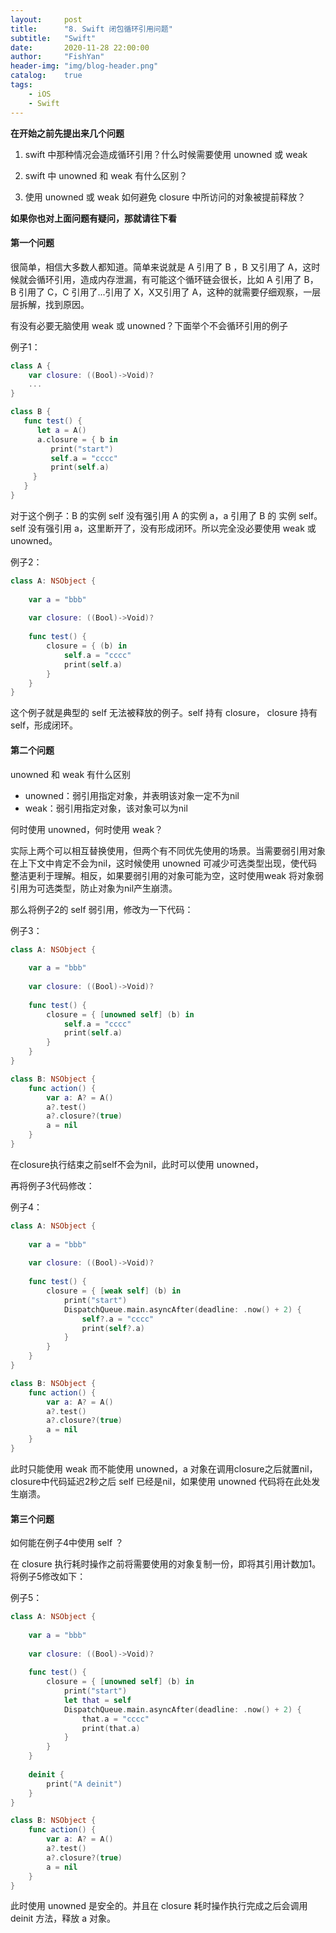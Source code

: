 ```yaml
---
layout:     post
title:      "8. Swift 闭包循环引用问题"
subtitle:   "Swift"
date:       2020-11-28 22:00:00
author:     "FishYan"
header-img: "img/blog-header.png" 
catalog:    true
tags:
    - iOS
    - Swift
---
```


**在开始之前先提出来几个问题**

1. swift 中那种情况会造成循环引用？什么时候需要使用 unowned 或 weak 
   
2. swift 中 unowned 和 weak 有什么区别？
   
3. 使用 unowned 或 weak 如何避免 closure 中所访问的对象被提前释放？
   
**如果你也对上面问题有疑问，那就请往下看**

#### 第一个问题
很简单，相信大多数人都知道。简单来说就是 A 引用了 B ，B 又引用了 A，这时候就会循环引用，造成内存泄漏，有可能这个循环链会很长，比如 A 引用了 B， B 引用了 C，C 引用了...引用了 X，X又引用了 A，这种的就需要仔细观察，一层层拆解，找到原因。

有没有必要无脑使用 weak 或 unowned？下面举个不会循环引用的例子

例子1：
```Swift
class A {
    var closure: ((Bool)->Void)?
    ...
}

class B {
   func test() {
      let a = A()
      a.closure = { b in
         print("start")
         self.a = "cccc"
         print(self.a)
     }
   }
}
```
对于这个例子：B 的实例 self 没有强引用 A 的实例 a，a 引用了 B 的 实例 self。self 没有强引用 a，这里断开了，没有形成闭环。所以完全没必要使用 weak 或 unowned。

例子2：
```swift
class A: NSObject {
    
    var a = "bbb"
    
    var closure: ((Bool)->Void)?
    
    func test() {
        closure = { (b) in
            self.a = "cccc"
            print(self.a)
        }
    }
}
```
这个例子就是典型的 self 无法被释放的例子。self 持有 closure， closure 持有 self，形成闭环。

#### 第二个问题
unowned 和 weak 有什么区别

- unowned：弱引用指定对象，并表明该对象一定不为nil
- weak：弱引用指定对象，该对象可以为nil
  
何时使用 unowned，何时使用 weak？

实际上两个可以相互替换使用，但两个有不同优先使用的场景。当需要弱引用对象在上下文中肯定不会为nil，这时候使用 unowned 可减少可选类型出现，使代码整洁更利于理解。相反，如果要弱引用的对象可能为空，这时使用weak 将对象弱引用为可选类型，防止对象为nil产生崩溃。

那么将例子2的 self 弱引用，修改为一下代码：

例子3：
```swift
class A: NSObject {
    
    var a = "bbb"
    
    var closure: ((Bool)->Void)?
    
    func test() {
        closure = { [unowned self] (b) in
            self.a = "cccc"
            print(self.a)
        }
    }
}

class B: NSObject {
    func action() {
        var a: A? = A()
        a?.test()
        a?.closure?(true)
        a = nil
    }
}
````

在closure执行结束之前self不会为nil，此时可以使用 unowned，

再将例子3代码修改：

例子4：
```swift
class A: NSObject {
    
    var a = "bbb"
    
    var closure: ((Bool)->Void)?
    
    func test() {
        closure = { [weak self] (b) in
            print("start")
            DispatchQueue.main.asyncAfter(deadline: .now() + 2) {
                self?.a = "cccc"
                print(self?.a)
            }
        }
    }
}

class B: NSObject {
    func action() {
        var a: A? = A()
        a?.test()
        a?.closure?(true)
        a = nil
    }
}
```
此时只能使用 weak 而不能使用 unowned，a 对象在调用closure之后就置nil，closure中代码延迟2秒之后 self 已经是nil，如果使用 unowned 代码将在此处发生崩溃。

#### 第三个问题
如何能在例子4中使用 self ？

在 closure 执行耗时操作之前将需要使用的对象复制一份，即将其引用计数加1。将例子5修改如下：

例子5：
```swift
class A: NSObject {
    
    var a = "bbb"
    
    var closure: ((Bool)->Void)?
    
    func test() {
        closure = { [unowned self] (b) in
            print("start")
            let that = self
            DispatchQueue.main.asyncAfter(deadline: .now() + 2) {
                that.a = "cccc"
                print(that.a)
            }
        }
    }
    
    deinit {
        print("A deinit")
    }
}

class B: NSObject {
    func action() {
        var a: A? = A()
        a?.test()
        a?.closure?(true)
        a = nil
    }
}
```

此时使用 unowned 是安全的。并且在 closure 耗时操作执行完成之后会调用 deinit 方法，释放 a 对象。